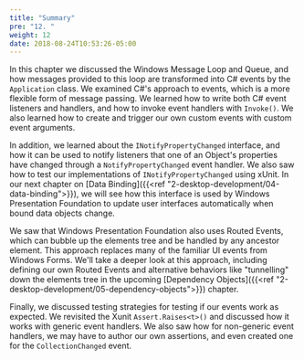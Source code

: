 ```yaml
---
title: "Summary"
pre: "12. "
weight: 12
date: 2018-08-24T10:53:26-05:00
---
```


In this chapter we discussed the Windows Message Loop and Queue, and how messages provided to this loop are transformed into C# events by the `Application` class.  We examined C#'s approach to events, which is a more flexible form of message passing.  We learned how to write both C# event listeners and handlers, and how to invoke event handlers with `Invoke()`.  We also learned how to create and trigger our own custom events with custom event arguments.  

In addition, we learned about the `INotifyPropertyChanged` interface, and how it can be used to notify listeners that one of an Object's properties have changed through a `NotifyPropertyChanged` event handler.  We also saw how to test our implementations of `INotifyPropertyChanged` using xUnit.  In our next chapter on [Data Binding]({{<ref "2-desktop-development/04-data-binding">}}), we will see how this interface is used by Windows Presentation Foundation to update user interfaces automatically when bound data objects change.

We saw that Windows Presentation Foundation also uses Routed Events, which can bubble up the elements tree and be handled by any ancestor element.  This approach replaces many of the familiar UI events from Windows Forms.  We'll take a deeper look at this approach, including defining our own Routed Events and alternative behaviors like "tunnelling" down the elements tree in the upcoming [Dependency Objects]({{<ref "2-desktop-development/05-dependency-objects">}}) chapter.

Finally, we discussed testing strategies for testing if our events work as expected.  We revisited the Xunit `Assert.Raises<t>()` and discussed how it works with generic event handlers.  We also saw how for non-generic event handlers, we may have to author our own assertions, and even created one for the `CollectionChanged` event.